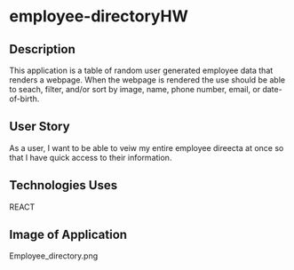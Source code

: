 # employee-directoryHW

## Description

This application is a table of random user generated employee data that renders a webpage.
When the webpage is rendered the use should be able to seach, filter, and/or sort by image, name,
phone number, email, or date-of-birth.

## User Story

As a user, I want to be able to veiw my entire employee direecta at once so that I have
quick access to their information.

## Technologies Uses

REACT

## Image of Application

Employee_directory.png


